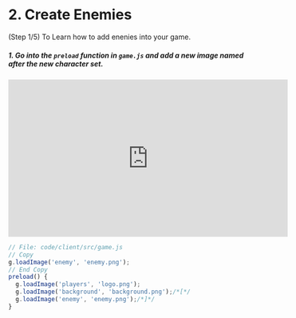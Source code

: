 # 2. Create Enemies

(Step 1/5) To Learn how to add enenies into your game.

##### 1. Go into the `preload` _function_ in `game.js` and add a new image named after the new character set.

<iframe width="560" height="315" src="https://www.youtube.com/embed/Im13AGNYlWM" frameborder="0" allow="accelerometer; autoplay; clipboard-write; encrypted-media; gyroscope; picture-in-picture" allowfullscreen></iframe><br>

```javascript
// File: code/client/src/game.js
// Copy
g.loadImage('enemy', 'enemy.png');
// End Copy
preload() {
  g.loadImage('players', 'logo.png');
  g.loadImage('background', 'background.png');/*[*/
  g.loadImage('enemy', 'enemy.png');/*]*/
}
```
